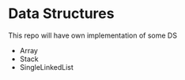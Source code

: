 # Data Structures
This repo will have own implementation of some DS
- Array
- Stack
- SingleLinkedList
